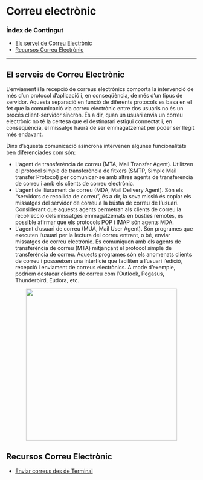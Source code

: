 # Correu electrònic
### Índex de Contingut
- [Els servei de Correu Electrònic](#punt1)
- [Recursos Correu Electrònic](#punt4)

<hr>

## El serveis de Correu Electrònic <a name="punt1"></a>

L’enviament i la recepció de correus electrònics comporta la intervenció de més d’un protocol d’aplicació i, en conseqüència, de més d’un tipus de servidor. Aquesta separació en funció de diferents protocols es basa en el fet que la comunicació via correu electrònic entre dos usuaris no és un procés client-servidor síncron. És a dir, quan un usuari envia un correu electrònic no té la certesa que el destinatari estigui connectat i, en conseqüència, el missatge haurà de ser emmagatzemat per poder ser llegit més endavant.

Dins d’aquesta comunicació asíncrona intervenen algunes funcionalitats ben diferenciades com són:
 - L’agent de transferència de correu (MTA, Mail Transfer Agent). Utilitzen el protocol simple de transferència de fitxers (SMTP, Simple Mail transfer Protocol) per comunicar-se amb altres agents de transferència de correu i amb els clients de correu electrònic. 
 - L’agent de lliurament de correu (MDA, Mail Delivery Agent). Són els “servidors de recollida de correu”, és a dir, la seva missió és copiar els missatges del servidor de correu a la bústia de correu de l’usuari. Considerant que aquests agents permetran als clients de correu la recol·lecció dels missatges emmagatzemats en bústies remotes, és possible afirmar que els protocols POP i IMAP són agents MDA.
 - L’agent d’usuari de correu (MUA, Mail User Agent). Són programes que executen l’usuari per la lectura del correu entrant, o bé, enviar missatges de correu electrònic. Es comuniquen amb els agents de transferència de correu (MTA) mitjançant el protocol simple de transferència de correu. Aquests programes són els anomenats clients de correu i posseeixen una interfície que faciliten a l’usuari l’edició, recepció i enviament de correus electrònics. A mode d’exemple, podríem destacar clients de correu com l’Outlook, Pegasus, Thunderbird, Eudora, etc. 

<p align=center><img src="https://ioc.xtec.cat/materials/FP/Recursos/fp_smx_m07_/web/fp_smx_m07_htmlindex/WebContent/u2/media/smxm7uf1ud2_im46.png" width=400></p>


## Recursos Correu Electrònic<a name="punt4"></a>

- [Enviar correus des de Terminal](https://www.digitalocean.com/community/tutorials/send-email-linux-command-line)

